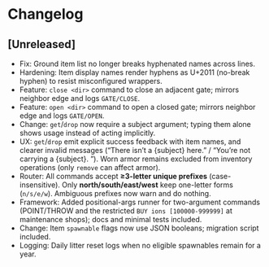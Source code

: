 # Changelog

## [Unreleased]

- Fix: Ground item list no longer breaks hyphenated names across lines.
- Hardening: Item display names render hyphens as U+2011 (no-break hyphen) to
  resist misconfigured wrappers.
- Feature: `close <dir>` command to close an adjacent gate; mirrors neighbor edge and logs `GATE/CLOSE`.
- Feature: `open <dir>` command to open a closed gate; mirrors neighbor edge and logs `GATE/OPEN`.
- Change: `get`/`drop` now require a subject argument; typing them alone shows usage instead of acting implicitly.
- UX: `get`/`drop` emit explicit success feedback with item names, and clearer invalid messages (“There isn’t a {subject} here.” / “You’re not carrying a {subject}. ”). Worn armor remains excluded from inventory operations (only `remove` can affect armor).
- Router: All commands accept **≥3-letter unique prefixes** (case-insensitive). Only **north/south/east/west** keep one-letter forms (`n/s/e/w`). Ambiguous prefixes now warn and do nothing.
- Framework: Added positional-args runner for two-argument commands (POINT/THROW and the restricted `BUY ions [100000-999999]` at maintenance shops); docs and minimal tests included.
- Change: Item `spawnable` flags now use JSON booleans; migration script included.
- Logging: Daily litter reset logs when no eligible spawnables remain for a year.


